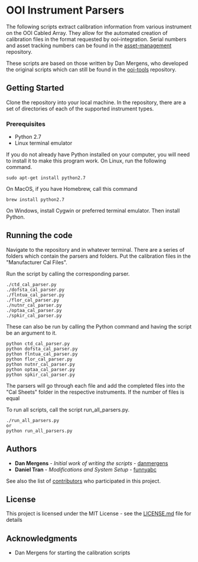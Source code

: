 # OOI Instrument Parsers

 The following scripts extract calibration information from various instrument on the OOI Cabled Array.
 They allow for the automated creation of calibration files in the format requested by ooi-integration.
 Serial numbers and asset tracking numbers can be found in the [asset-management](
 https://github.com/ooi-integration/asset-management) repository.

These scripts are based on those written by Dan Mergens, who developed the original scripts which can still be found in the [ooi-tools](https://github.com/oceanobservatories/ooi-tools/tree/master/instrument/calibration) repository.

## Getting Started

Clone the repository into your local machine. In the repository, there are a set of directories of each of the supported instrument types.

### Prerequisites

* Python 2.7
* Linux terminal emulator

If you do not already have Python installed on your computer, you will need to install it to make this program work.
On Linux, run the following command.
```
sudo apt-get install python2.7
```
On MacOS, if you have Homebrew, call this command
```
brew install python2.7
```
On Windows, install Cygwin or preferred terminal emulator. Then install Python.

## Running the code

Navigate to the repository and in whatever terminal. There are a series of folders which contain the parsers and folders. Put the calibration files in the "Manufacturer Cal Files".

Run the script by calling the corresponding parser.

```
./ctd_cal_parser.py
./dofsta_cal_parser.py
./flntua_cal_parser.py
./flor_cal_parser.py
./nutnr_cal_parser.py
./optaa_cal_parser.py
./spkir_cal_parser.py
```

These can also be run by calling the Python command and having the script be an argument to it.

```
python ctd_cal_parser.py
python dofsta_cal_parser.py
python flntua_cal_parser.py
python flor_cal_parser.py
python nutnr_cal_parser.py
python optaa_cal_parser.py
python spkir_cal_parser.py
```

The parsers will go through each file and add the completed files into the "Cal Sheets" folder in the respective instruments. If the number of files is equal

To run all scripts, call the script run_all_parsers.py.

```
./run_all_parsers.py
or
python run_all_parsers.py
```

## Authors

* **Dan Mergens** - *Initial work of writing the scripts* - [danmergens](https://github.com/danmergens)
* **Daniel Tran** - *Modifications and System Setup* - [funnyabc](https://github.com/funnyabc)

See also the list of [contributors](https://github.com/your/project/contributors) who participated in this project.

## License

This project is licensed under the MIT License - see the [LICENSE.md](LICENSE.md) file for details

## Acknowledgments

* Dan Mergens for starting the calibration scripts

